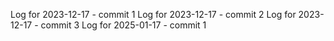 Log for 2023-12-17 - commit 1
Log for 2023-12-17 - commit 2
Log for 2023-12-17 - commit 3
Log for 2025-01-17 - commit 1
